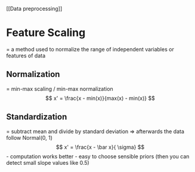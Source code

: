 [[Data preprocessing]]
# Feature Scaling
= a method used to normalize the range of independent variables or features of data
## Normalization
= min-max scaling / min-max normalization
$$
x' = \frac{x - min(x)}{max(x) - min(x)}
$$

## Standardization 
= subtract mean and divide by standard deviation => afterwards the data follow Normal(0, 1)
$$
x' = \frac{x - \bar x}{ \sigma}
$$
	- computation works better
	- easy to choose sensible priors (then you can detect small slope values like 0.5)
